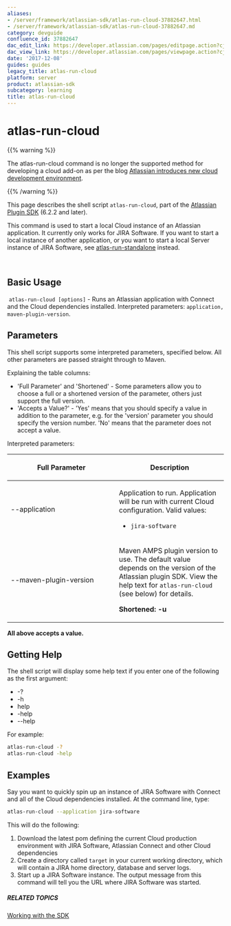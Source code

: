 ```yaml
---
aliases:
- /server/framework/atlassian-sdk/atlas-run-cloud-37882647.html
- /server/framework/atlassian-sdk/atlas-run-cloud-37882647.md
category: devguide
confluence_id: 37882647
dac_edit_link: https://developer.atlassian.com/pages/editpage.action?cjm=wozere&pageId=37882647
dac_view_link: https://developer.atlassian.com/pages/viewpage.action?cjm=wozere&pageId=37882647
date: '2017-12-08'
guides: guides
legacy_title: atlas-run-cloud
platform: server
product: atlassian-sdk
subcategory: learning
title: atlas-run-cloud
---
```

# atlas-run-cloud

{{% warning %}}

The atlas-run-cloud command is no longer the supported method for developing a cloud add-on as per the blog <a href="https://developer.atlassian.com/blog/2016/04/cloud-ecosystem-dev-env/" class="external-link" title="Follow link">Atlassian introduces new cloud development environment</a>.

{{% /warning %}}

This page describes the shell script `atlas-run-cloud`, part of the [Atlassian Plugin SDK](/server/framework/atlassian-sdk/working-with-the-sdk) (6.2.2 and later).

This command is used to start a local Cloud instance of an Atlassian application. It currently only works for JIRA Software. If you want to start a local instance of another application, or you want to start a local Server instance of JIRA Software, see [atlas-run-standalone](/server/framework/atlassian-sdk/atlas-run-standalone) instead.

 

## Basic Usage

 `atlas-run-cloud [options]` - Runs an Atlassian application with Connect and the Cloud dependencies installed. Interpreted parameters: `application, maven-plugin-version`.

## Parameters

This shell script supports some interpreted parameters, specified below. All other parameters are passed straight through to Maven.

Explaining the table columns:

-   'Full Parameter' and 'Shortened' - Some parameters allow you to choose a full or a shortened version of the parameter, others just support the full version.
-   'Accepts a Value?' - 'Yes' means that you should specify a value in addition to the parameter, e.g. for the 'version' parameter you should specify the version number. 'No' means that the parameter does not accept a value.

Interpreted parameters:

<table>
<colgroup>
<col style="width: 50%" />
<col style="width: 50%" />
</colgroup>
<thead>
<tr class="header">
<th><p>Full Parameter</p></th>
<th><p>Description</p></th>
</tr>
</thead>
<tbody>
<tr class="odd">
<td><p>--application</p></td>
<td><p>Application to run. Application will be run with current Cloud configuration. Valid values:</p>
<ul>
<li><code>jira-software</code></li>
</ul></td>
</tr>
<tr class="even">
<td>--maven-plugin-version</td>
<td><p>Maven AMPS plugin version to use. The default value depends on the version of the Atlassian plugin SDK. View the help text for <code>atlas-run-cloud</code> (see below) for details.</p>
<p><strong>Shortened: -u</strong></p></td>
</tr>
</tbody>
</table>

**All above accepts a value.**

## Getting Help

The shell script will display some help text if you enter one of the following as the first argument:

-   -?
-   -h
-   help
-   -help
-   --help

For example:

``` bash
atlas-run-cloud -?
atlas-run-cloud -help
```

## Examples

Say you want to quickly spin up an instance of JIRA Software with Connect and all of the Cloud dependencies installed. At the command line, type:

``` bash
atlas-run-cloud --application jira-software
```

This will do the following:

1.  Download the latest pom defining the current Cloud production environment with JIRA Software, Atlassian Connect and other Cloud dependencies
2.  Create a directory called `target` in your current working directory, which will contain a JIRA home directory, database and server logs.
3.  Start up a JIRA Software instance. The output message from this command will tell you the URL where JIRA Software was started.

##### RELATED TOPICS

[Working with the SDK](/server/framework/atlassian-sdk/working-with-the-sdk)



















































































































